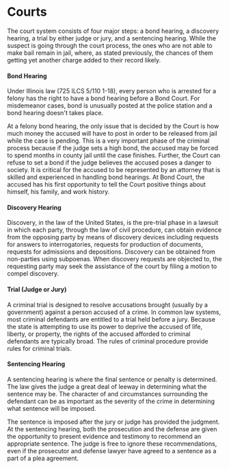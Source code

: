 # Courts

The court system consists of four major steps: a bond hearing, a discovery hearing, a trial by either judge or jury, and a sentencing hearing. While the suspect is going through the court process, the ones who are not able to make bail remain in jail, where, as stated previously, the chances of them getting yet another charge added to their record likely.

#### Bond Hearing

Under Illinois law (725 ILCS 5/110 1-18), every person who is arrested for a felony has the right to have a bond hearing before a Bond Court. For misdemeanor cases, bond is unusually posted at the police station and a bond hearing doesn't takes place.

At a felony bond hearing, the only issue that is decided by the Court is how much money the accused will have to post in order to be released from jail while the case is pending. This is a very important phase of the criminal process because if the judge sets a high bond, the accused may be forced to spend months in county jail until the case finishes. Further, the Court can refuse to set a bond if the judge believes the accused poses a danger to society. It is critical for the accused to be represented by an attorney that is skilled and experienced in handling bond hearings. At Bond Court, the accused has his first opportunity to tell the Court positive things about himself, his family, and work history.

#### Discovery Hearing

Discovery, in the law of the United States, is the pre-trial phase in a lawsuit in which each party, through the law of civil procedure, can obtain evidence from the opposing party by means of discovery devices including requests for answers to interrogatories, requests for production of documents, requests for admissions and depositions. Discovery can be obtained from non-parties using subpoenas. When discovery requests are objected to, the requesting party may seek the assistance of the court by filing a motion to compel discovery.

#### Trial (Judge or Jury)

A criminal trial is designed to resolve accusations brought (usually by a government) against a person accused of a crime. In common law systems, most criminal defendants are entitled to a trial held before a jury. Because the state is attempting to use its power to deprive the accused of life, liberty, or property, the rights of the accused afforded to criminal defendants are typically broad. The rules of criminal procedure provide rules for criminal trials.

#### Sentencing Hearing

A sentencing hearing is where the final sentence or penalty is determined. The law gives the judge a great deal of leeway in determining what the sentence may be. The character of and circumstances surrounding the defendant can be as important as the severity of the crime in determining what sentence will be imposed.

The sentence is imposed after the jury or judge has provided the judgment. At the sentencing hearing, both the prosecution and the defense are given the opportunity to present evidence and testimony to recommend an appropriate sentence. The judge is free to ignore these recommendations, even if the prosecutor and defense lawyer have agreed to a sentence as a part of a plea agreement.
